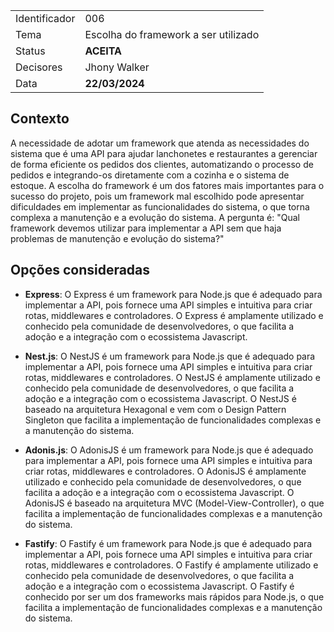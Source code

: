 |               |                                      |
| ------------- | ------------------------------------ |
| Identificador | 006                                  |
| Tema          | Escolha do framework a ser utilizado |
| Status        | **ACEITA**                           |
| Decisores     | Jhony Walker                         |
| Data          | **22/03/2024**                       |

## Contexto

A necessidade de adotar um framework que atenda as necessidades do sistema que é uma API para ajudar lanchonetes e restaurantes a gerenciar de forma eficiente os pedidos dos clientes, automatizando o processo de pedidos e integrando-os diretamente com a cozinha e o sistema de estoque. A escolha do framework é um dos fatores mais importantes para o sucesso do projeto, pois um framework mal escolhido pode apresentar dificuldades em implementar as funcionalidades do sistema, o que torna complexa a manutenção e a evolução do sistema. A pergunta é: "Qual framework devemos utilizar para implementar a API sem que haja problemas de manutenção e evolução do sistema?"

## Opções consideradas

- **Express**: O Express é um framework para Node.js que é adequado para implementar a API, pois fornece uma API simples e intuitiva para criar rotas, middlewares e controladores. O Express é amplamente utilizado e conhecido pela comunidade de desenvolvedores, o que facilita a adoção e a integração com o ecossistema Javascript.

- **Nest.js**: O NestJS é um framework para Node.js que é adequado para implementar a API, pois fornece uma API simples e intuitiva para criar rotas, middlewares e controladores. O NestJS é amplamente utilizado e conhecido pela comunidade de desenvolvedores, o que facilita a adoção e a integração com o ecossistema Javascript. O NestJS é baseado na arquitetura Hexagonal e vem com o Design Pattern Singleton que facilita a implementação de funcionalidades complexas e a manutenção do sistema.

- **Adonis.js**: O AdonisJS é um framework para Node.js que é adequado para implementar a API, pois fornece uma API simples e intuitiva para criar rotas, middlewares e controladores. O AdonisJS é amplamente utilizado e conhecido pela comunidade de desenvolvedores, o que facilita a adoção e a integração com o ecossistema Javascript. O AdonisJS é baseado na arquitetura MVC (Model-View-Controller), o que facilita a implementação de funcionalidades complexas e a manutenção do sistema.

- **Fastify**: O Fastify é um framework para Node.js que é adequado para implementar a API, pois fornece uma API simples e intuitiva para criar rotas, middlewares e controladores. O Fastify é amplamente utilizado e conhecido pela comunidade de desenvolvedores, o que facilita a adoção e a integração com o ecossistema Javascript. O Fastify é conhecido por ser um dos frameworks mais rápidos para Node.js, o que facilita a implementação de funcionalidades complexas e a manutenção do sistema.

